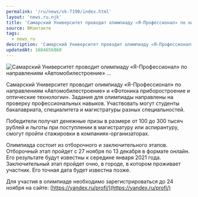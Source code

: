```yaml
---
permalink: '/ru/news/vk-7190/index.html'
layout: 'news.ru.njk'
title: 'Самарский Университет проводит олимпиаду «Я-Профессионал» по направлениям «Автомобилестроение» …'
source: ВКонтакте
tags:
  - news_ru
description: 'Самарский Университет проводит олимпиаду «Я-Профессионал» по направлениям «Автомобилестроение» …'
updatedAt: 1604656860
---
```

![Самарский Университет проводит олимпиаду «Я-Профессионал» по направлениям «Автомобилестроение» …](https://sun9-41.userapi.com/impg/ssdck90vV_pW0S8MYGHrIvj6pnR4WCT3T8FhAg/L5M9HbutbsM.jpg?size=1280x854&quality=96&sign=439aa5b905b5c62891494a7b1c7be36e&c_uniq_tag=gz2n4H-oe2HBnJ5HdIJAZ8lMtKOwctUny_dY3T0jQf8&type=album)

Самарский Университет проводит олимпиаду «Я-Профессионал» по направлениям «Автомобилестроение» и «Фотоника приборостроение и оптические технологии». Задания для олимпиады направлены на проверку профессиональных навыков. Участвовать могут студенты бакалавриата, специалитета и магистратуры разных специальностей.

Победители получат денежные призы в размере от 100 до 300 тысяч рублей и льготы при поступлении в магистратуру или аспирантуру, смогут пройти стажировки в компаниях-организаторах.

Олимпиада состоит из отборочного и заключительного этапов. Отборочный этап пройдет с 27 ноября по 13 декабря в формате онлайн. Его результате будут известны к середине января 2021 года. Заключительный этап пройдет очно, в городе, в котором проживает участник. Его точная дата будет известна позже.

Для участия в олимпиаде необходимо зарегистрироваться до 24 ноября на сайте: [https://yandex.ru/profi/](https://yandex.ru/profi/)
